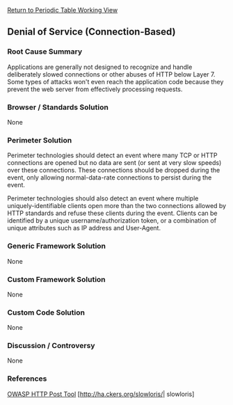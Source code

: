 [Return to Periodic Table Working
View](OWASP_Periodic_Table_of_Vulnerabilities#Periodic_Table_of_Vulnerabilities "wikilink")

## Denial of Service (Connection-Based)

### Root Cause Summary

Applications are generally not designed to recognize and handle
deliberately slowed connections or other abuses of HTTP below Layer 7.
Some types of attacks won't even reach the application code because they
prevent the web server from effectively processing requests.

### Browser / Standards Solution

None

### Perimeter Solution

Perimeter technologies should detect an event where many TCP or HTTP
connections are opened but no data are sent (or sent at very slow
speeds) over these connections. These connections should be dropped
during the event, only allowing normal-data-rate connections to persist
during the event.

Perimeter technologies should also detect an event where multiple
uniquely-identifiable clients open more than the two connections allowed
by HTTP standards and refuse these clients during the event. Clients can
be identified by a unique username/authorization token, or a combination
of unique attributes such as IP address and User-Agent.

### Generic Framework Solution

None

### Custom Framework Solution

None

### Custom Code Solution

None

### Discussion / Controversy

None

### References

[OWASP HTTP Post Tool](OWASP_HTTP_Post_Tool "wikilink")
\[<http://ha.ckers.org/slowloris/>| slowloris\]
